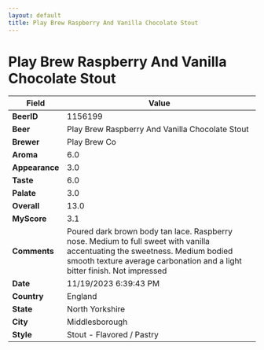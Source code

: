 ```yaml
---
layout: default
title: Play Brew Raspberry And Vanilla Chocolate Stout
---
```


# Play Brew Raspberry And Vanilla Chocolate Stout

| Field         | Value     |
|---------------|-----------|
| **BeerID** | 1156199 |
| **Beer** | Play Brew Raspberry And Vanilla Chocolate Stout |
| **Brewer** | Play Brew Co |
| **Aroma** | 6.0 |
| **Appearance** | 3.0 |
| **Taste** | 6.0 |
| **Palate** | 3.0 |
| **Overall** | 13.0 |
| **MyScore** | 3.1 |
| **Comments** | Poured dark brown body tan lace. Raspberry nose. Medium to full sweet with vanilla accentuating the sweetness. Medium bodied smooth texture average carbonation and a light bitter finish. Not impressed  |
| **Date** | 11/19/2023 6:39:43 PM |
| **Country** | England |
| **State** | North Yorkshire |
| **City** | Middlesborough |
| **Style** | Stout - Flavored / Pastry |
